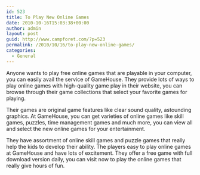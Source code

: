 ```yaml
---
id: 523
title: To Play New Online Games
date: 2010-10-16T15:03:38+00:00
author: admin
layout: post
guid: http://www.campforet.com/?p=523
permalink: /2010/10/16/to-play-new-online-games/
categories:
  - General
---
```

Anyone wants to play free online games that are playable in your computer, you can easily avail the service of GameHouse. They provide lots of ways to play online games with high-quality game play in their website, you can browse through their game collections that select your favorite games for playing.

Their games are original game features like clear sound quality, astounding graphics. At GameHouse, you can get varieties of online games like skill games, puzzles, time management games and much more, you can view all and select the new online games for your entertainment.

They have assortment of online skill games and puzzle games that really help the kids to develop their ability. The players easy to play online games at GameHouse and have lots of excitement. They offer a free game with full download version daily, you can visit now to play the online games that really give hours of fun.